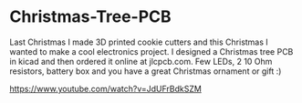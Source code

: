 # Christmas-Tree-PCB
Last Christmas I made 3D printed cookie cutters and this Christmas I wanted to make a cool electronics project. I designed a Christmas tree PCB in kicad and then ordered it online at jlcpcb.com. Few LEDs, 2 10 Ohm resistors, battery box and you have a great Christmas ornament or gift :)

https://www.youtube.com/watch?v=JdUFrBdkSZM
